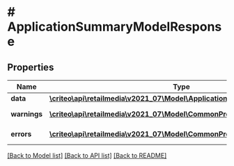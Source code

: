 # # ApplicationSummaryModelResponse

## Properties

Name | Type | Description | Notes
------------ | ------------- | ------------- | -------------
**data** | [**\criteo\api\retailmedia\v2021_07\Model\ApplicationSummaryModelResource**](ApplicationSummaryModelResource.md) |  | [optional]
**warnings** | [**\criteo\api\retailmedia\v2021_07\Model\CommonProblem[]**](CommonProblem.md) |  | [optional] [readonly]
**errors** | [**\criteo\api\retailmedia\v2021_07\Model\CommonProblem[]**](CommonProblem.md) |  | [optional] [readonly]

[[Back to Model list]](../../README.md#models) [[Back to API list]](../../README.md#endpoints) [[Back to README]](../../README.md)
